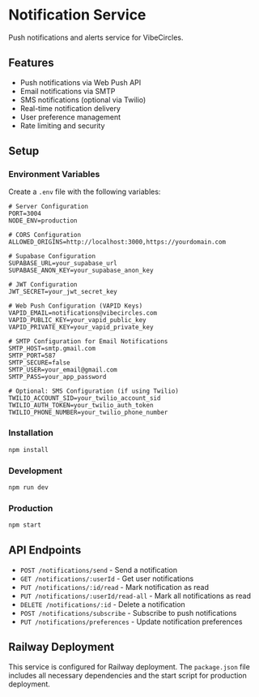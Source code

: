 # Notification Service

Push notifications and alerts service for VibeCircles.

## Features

- Push notifications via Web Push API
- Email notifications via SMTP
- SMS notifications (optional via Twilio)
- Real-time notification delivery
- User preference management
- Rate limiting and security

## Setup

### Environment Variables

Create a `.env` file with the following variables:

```env
# Server Configuration
PORT=3004
NODE_ENV=production

# CORS Configuration
ALLOWED_ORIGINS=http://localhost:3000,https://yourdomain.com

# Supabase Configuration
SUPABASE_URL=your_supabase_url
SUPABASE_ANON_KEY=your_supabase_anon_key

# JWT Configuration
JWT_SECRET=your_jwt_secret_key

# Web Push Configuration (VAPID Keys)
VAPID_EMAIL=notifications@vibecircles.com
VAPID_PUBLIC_KEY=your_vapid_public_key
VAPID_PRIVATE_KEY=your_vapid_private_key

# SMTP Configuration for Email Notifications
SMTP_HOST=smtp.gmail.com
SMTP_PORT=587
SMTP_SECURE=false
SMTP_USER=your_email@gmail.com
SMTP_PASS=your_app_password

# Optional: SMS Configuration (if using Twilio)
TWILIO_ACCOUNT_SID=your_twilio_account_sid
TWILIO_AUTH_TOKEN=your_twilio_auth_token
TWILIO_PHONE_NUMBER=your_twilio_phone_number
```

### Installation

```bash
npm install
```

### Development

```bash
npm run dev
```

### Production

```bash
npm start
```

## API Endpoints

- `POST /notifications/send` - Send a notification
- `GET /notifications/:userId` - Get user notifications
- `PUT /notifications/:id/read` - Mark notification as read
- `PUT /notifications/:userId/read-all` - Mark all notifications as read
- `DELETE /notifications/:id` - Delete a notification
- `POST /notifications/subscribe` - Subscribe to push notifications
- `PUT /notifications/preferences` - Update notification preferences

## Railway Deployment

This service is configured for Railway deployment. The `package.json` file includes all necessary dependencies and the start script for production deployment.
